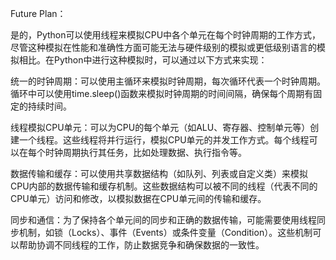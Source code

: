 Future Plan：

是的，Python可以使用线程来模拟CPU中各个单元在每个时钟周期的工作方式，尽管这种模拟在性能和准确性方面可能无法与硬件级别的模拟或更低级别语言的模拟相比。在Python中进行这种模拟时，可以通过以下方式来实现：

统一的时钟周期：可以使用主循环来模拟时钟周期，每次循环代表一个时钟周期。循环中可以使用time.sleep()函数来模拟时钟周期的时间间隔，确保每个周期有固定的持续时间。

线程模拟CPU单元：可以为CPU的每个单元（如ALU、寄存器、控制单元等）创建一个线程。这些线程将并行运行，模拟CPU单元的并发工作方式。每个线程可以在每个时钟周期执行其任务，比如处理数据、执行指令等。

数据传输和缓存：可以使用共享数据结构（如队列、列表或自定义类）来模拟CPU内部的数据传输和缓存机制。这些数据结构可以被不同的线程（代表不同的CPU单元）访问和修改，以模拟数据在CPU单元间的传输和缓存。

同步和通信：为了保持各个单元间的同步和正确的数据传输，可能需要使用线程同步机制，如锁（Locks）、事件（Events）或条件变量（Condition）。这些机制可以帮助协调不同线程的工作，防止数据竞争和确保数据的一致性。
